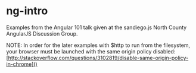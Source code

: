 ng-intro
========

Examples from the Angular 101 talk given at the sandiego.js North County AngularJS Discussion Group.

NOTE: In order for the later examples with $http to run from the filesystem, your browser must be launched
with the same origin policy disabled: [http://stackoverflow.com/questions/3102819/disable-same-origin-policy-in-chrome]()
